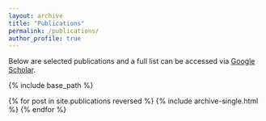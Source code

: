 ```yaml
---
layout: archive
title: "Publications"
permalink: /publications/
author_profile: true
---
```


Below are selected publications and a full list can be accessed via [Google Scholar](https://scholar.google.com/citations?user=Wu2lsugAAAAJ&hl=en).

{% include base_path %}

{% for post in site.publications reversed %}
  {% include archive-single.html %}
{% endfor %}
